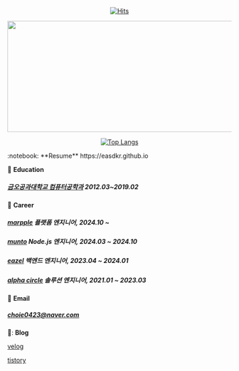 <!---
easdkr/easdkr is a ✨ special ✨ repository because its `README.md` (this file) appears on your GitHub profile.
You can click the Preview link to take a look at your changes.
--->
<div align=center>
  
  [![Hits](https://hits.seeyoufarm.com/api/count/incr/badge.svg?url=https%3A%2F%2Fgithub.com%2Fzzsza)](https://hits.seeyoufarm.com) 

</div>

<div align=center>
  
<a href="https://github.com/devxb/gitanimals">
  <img
    src="https://render.gitanimals.org/lines/easdkr"
    width="600"
    height="250"
  />
</a>

</div>

<div align=center>

  [![Top Langs](https://github-readme-stats.vercel.app/api/top-langs/?username=easdkr&layout=pie&exclude_repo=handController,2018-KAKAO-BLIND-RECRUITMENT,Algorithm-Practice)](https://github.com/anuraghazra/github-readme-stats)

</div>
:notebook: **Resume**
https://easdkr.github.io

:school: **Education** 
##### [금오공과대학교 컴퓨터공학과](https://ce.kumoh.ac.kr/ce/index.do) 2012.03~2019.02

:office: **Career**

##### [marpple](https://www.marpplecorp.com/) 플랫폼 엔지니어, 2024.10 ~ 

##### [munto](https://www.munto.kr) Node.js 엔지니어, 2024.03 ~ 2024.10

##### [eazel](https://eazel.net) 백엔드 엔지니어, 2023.04 ~ 2024.01 

##### [alpha circle](https://alphacircle.co.kr) 솔루션 엔지니어, 2021.01 ~ 2023.03

:email: **Email**
##### choie0423@naver.com

📝: **Blog**

[velog](https://velog.io/@easdkr)

[tistory](https://june0423.tistory.com)
